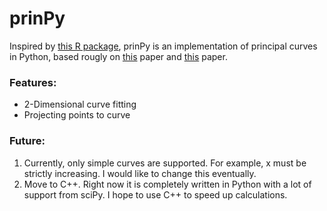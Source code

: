 # prinPy

Inspired by [this R package](https://github.com/rcannood/princurve), prinPy is an implementation of principal curves in Python, based rougly on [this](https://web.stanford.edu/~hastie/Papers/Principal_Curves.pdf) paper and [this](http://www.lpsm.paris/pageperso/biau/BIAU/bf.pdf) paper. 

### Features:
- 2-Dimensional curve fitting
- Projecting points to curve

### Future:
1. Currently, only simple curves are supported. For example, x must be strictly increasing. I would like to change this eventually.
2. Move to C++. Right now it is completely written in Python with a lot of support from sciPy. I hope to use C++ to speed up calculations.
